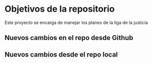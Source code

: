 # Objetivos de la repositorio

Este proyecto se encarga de manejar los planes de la liga de la justicia

## Nuevos cambios en el repo desde Github

## Nuevos cambios desde el repo local
